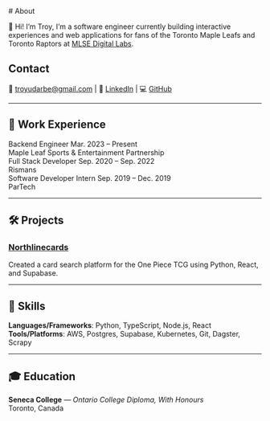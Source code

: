 <link rel="stylesheet" href="/assets/css/custom.css">
# About

👋 Hi! I’m Troy, I’m a software engineer currently building interactive experiences and web applications for fans of the Toronto Maple Leafs and Toronto Raptors at [MLSE Digital Labs](https://www.mlsedigital.com/).

## Contact
<p>
📧 <a href="mailto:troyudarbe@gmail.com">troyudarbe@gmail.com</a> | 🏢 <a href="https://www.linkedin.com/in/troyudarbe/">LinkedIn</a> | 💻 <a href="https://github.com/troyudarbe">GitHub</a>
</p>

---

## 💼 Work Experience

<div class="experience">
  <div class="job">
    <span class="title">Backend Engineer</span>
    <span class="date">Mar. 2023 – Present</span><br>
    <span class="company">Maple Leaf Sports & Entertainment Partnership</span>
  </div>

  <div class="job">
    <span class="title">Full Stack Developer</span>
    <span class="date">Sep. 2020 – Sep. 2022</span><br>
    <span class="company">Rismans</span>
  </div>

  <div class="job">
    <span class="title">Software Developer Intern</span>
    <span class="date">Sep. 2019 – Dec. 2019</span><br>
    <span class="company">ParTech</span>
  </div>
</div>

---


## 🛠 Projects

### [Northlinecards](https://www.northlinecards.ca)  
Created a card search platform for the One Piece TCG using Python, React, and Supabase.

---

## 🧠 Skills

**Languages/Frameworks**: Python, TypeScript, Node.js, React  
**Tools/Platforms**: AWS, Postgres, Supabase, Kubernetes, Git, Dagster, Scrapy


---

## 🎓 Education

**Seneca College** — *Ontario College Diploma, With Honours*  
Toronto, Canada

